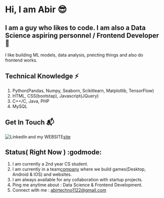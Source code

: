 # Hi, I am Abir :sunglasses:

## I am a guy who likes to code. I am also a Data Science aspiring personnel / Frontend Developer :rocket:
I like building ML models, data analysis, preicting things and also do frontend works.

## Technical Knowledge :zap:
1. Python(Pandas, Numpy, Seaborn, Scikitlearn, Matplotlib, TensorFlow)
2. HTML, CSS(bootstap), Javascript(JQuery)
3. C++/C, Java, PHP
4. MySQL

## Get In Touch :mailbox_with_mail:
[<img align="left" alt="LinkedIn" src="https://img.shields.io/badge/linkedin-%230077B5.svg?&style=for-the-badge&logo=linkedin&logoColor=white" />][linkedin]
and my WEBSITE[site]

## Status( Right Now ) :godmode:
1. I am currently a 2nd year CS student.
2. I am currently in a team[company] where we build games(Desktop, Android & IOS) and websites.
3. I am always available for any collaboration with startup projects.
4. Ping me anytime about : Data Science & Frontend Development.
5. Connect with me : abirtechno1122@gmail.com

[linkedin]: https://www.linkedin.com/in/abir-paul-682191197/ 
[site]: https://wandererabir.github.io/MyWebsite/
[company]: https://www.linkedin.com/company/kodo-shinobi/



